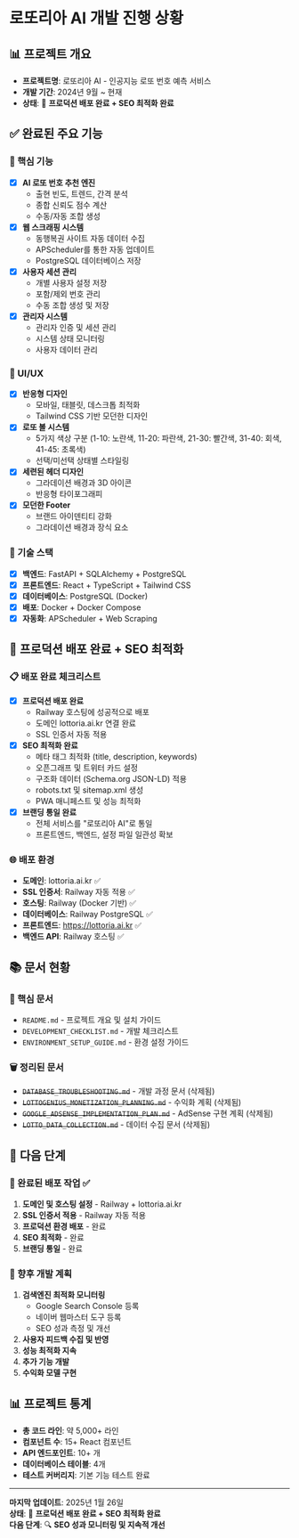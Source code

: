 # 로또리아 AI 개발 진행 상황

## 📊 프로젝트 개요
- **프로젝트명**: 로또리아 AI - 인공지능 로또 번호 예측 서비스
- **개발 기간**: 2024년 9월 ~ 현재
- **상태**: 🚀 **프로덕션 배포 완료 + SEO 최적화 완료**

## ✅ 완료된 주요 기능

### 🎯 핵심 기능
- [x] **AI 로또 번호 추천 엔진**
  - 출현 빈도, 트렌드, 간격 분석
  - 종합 신뢰도 점수 계산
  - 수동/자동 조합 생성
- [x] **웹 스크래핑 시스템**
  - 동행복권 사이트 자동 데이터 수집
  - APScheduler를 통한 자동 업데이트
  - PostgreSQL 데이터베이스 저장
- [x] **사용자 세션 관리**
  - 개별 사용자 설정 저장
  - 포함/제외 번호 관리
  - 수동 조합 생성 및 저장
- [x] **관리자 시스템**
  - 관리자 인증 및 세션 관리
  - 시스템 상태 모니터링
  - 사용자 데이터 관리

### 🎨 UI/UX
- [x] **반응형 디자인**
  - 모바일, 태블릿, 데스크톱 최적화
  - Tailwind CSS 기반 모던한 디자인
- [x] **로또 볼 시스템**
  - 5가지 색상 구분 (1-10: 노란색, 11-20: 파란색, 21-30: 빨간색, 31-40: 회색, 41-45: 초록색)
  - 선택/미선택 상태별 스타일링
- [x] **세련된 헤더 디자인**
  - 그라데이션 배경과 3D 아이콘
  - 반응형 타이포그래피
- [x] **모던한 Footer**
  - 브랜드 아이덴티티 강화
  - 그라데이션 배경과 장식 요소

### 🔧 기술 스택
- [x] **백엔드**: FastAPI + SQLAlchemy + PostgreSQL
- [x] **프론트엔드**: React + TypeScript + Tailwind CSS
- [x] **데이터베이스**: PostgreSQL (Docker)
- [x] **배포**: Docker + Docker Compose
- [x] **자동화**: APScheduler + Web Scraping

## 🚀 프로덕션 배포 완료 + SEO 최적화

### 📋 배포 완료 체크리스트
- [x] **프로덕션 배포 완료**
  - Railway 호스팅에 성공적으로 배포
  - 도메인 lottoria.ai.kr 연결 완료
  - SSL 인증서 자동 적용
- [x] **SEO 최적화 완료**
  - 메타 태그 최적화 (title, description, keywords)
  - 오픈그래프 및 트위터 카드 설정
  - 구조화 데이터 (Schema.org JSON-LD) 적용
  - robots.txt 및 sitemap.xml 생성
  - PWA 매니페스트 및 성능 최적화
- [x] **브랜딩 통일 완료**
  - 전체 서비스를 "로또리아 AI"로 통일
  - 프론트엔드, 백엔드, 설정 파일 일관성 확보

### 🌐 배포 환경
- **도메인**: lottoria.ai.kr ✅
- **SSL 인증서**: Railway 자동 적용 ✅
- **호스팅**: Railway (Docker 기반) ✅
- **데이터베이스**: Railway PostgreSQL ✅
- **프론트엔드**: https://lottoria.ai.kr ✅
- **백엔드 API**: Railway 호스팅 ✅

## 📚 문서 현황

### 📖 핵심 문서
- `README.md` - 프로젝트 개요 및 설치 가이드
- `DEVELOPMENT_CHECKLIST.md` - 개발 체크리스트
- `ENVIRONMENT_SETUP_GUIDE.md` - 환경 설정 가이드

### 🗑️ 정리된 문서
- ~~`DATABASE_TROUBLESHOOTING.md`~~ - 개발 과정 문서 (삭제됨)
- ~~`LOTTOGENIUS_MONETIZATION_PLANNING.md`~~ - 수익화 계획 (삭제됨)
- ~~`GOOGLE_ADSENSE_IMPLEMENTATION_PLAN.md`~~ - AdSense 구현 계획 (삭제됨)
- ~~`LOTTO_DATA_COLLECTION.md`~~ - 데이터 수집 문서 (삭제됨)

## 🎯 다음 단계

### 🚀 완료된 배포 작업 ✅
1. **도메인 및 호스팅 설정** - Railway + lottoria.ai.kr
2. **SSL 인증서 적용** - Railway 자동 적용
3. **프로덕션 환경 배포** - 완료
4. **SEO 최적화** - 완료
5. **브랜딩 통일** - 완료

### 🔄 향후 개발 계획
1. **검색엔진 최적화 모니터링**
   - Google Search Console 등록
   - 네이버 웹마스터 도구 등록
   - SEO 성과 측정 및 개선
2. **사용자 피드백 수집 및 반영**
3. **성능 최적화 지속**
4. **추가 기능 개발**
5. **수익화 모델 구현**

## 📊 프로젝트 통계

- **총 코드 라인**: 약 5,000+ 라인
- **컴포넌트 수**: 15+ React 컴포넌트
- **API 엔드포인트**: 10+ 개
- **데이터베이스 테이블**: 4개
- **테스트 커버리지**: 기본 기능 테스트 완료

---

**마지막 업데이트**: 2025년 1월 26일  
**상태**: 🚀 **프로덕션 배포 완료 + SEO 최적화 완료**  
**다음 단계**: 🔍 **SEO 성과 모니터링 및 지속적 개선**
